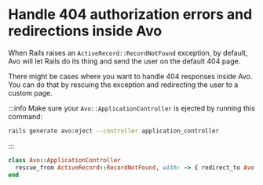 # Handle 404 authorization errors and redirections inside Avo

When Rails raises an `ActiveRecord::RecordNotFound` exception, by default, Avo will let Rails do its thing and send the user on the default 404 page.

There might be cases where you want to handle 404 responses inside Avo. You can do that by rescuing the exception and redirecting the user to a custom page.

:::info
Make sure your `Avo::ApplicationController` is ejected by running this command:

```bash
rails generate avo:eject --controller application_controller
```
:::

```ruby
class Avo::ApplicationController
  rescue_from ActiveRecord::RecordNotFound, with: -> { redirect_to Avo.configuration.root_path, notice: t("avo.no_item_found") }
end
```
